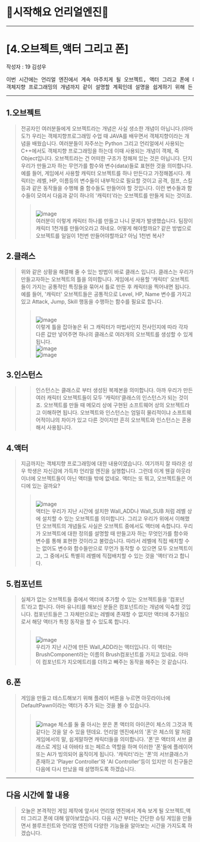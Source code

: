 # :raccoon:시작해요 언리얼엔진🌳


---

# [4.오브젝트,액터 그리고 폰]
작성자 : 19 김성우

<pre>
이번 시간에는 언리얼 엔진에서 계속 마주치게 될 오브젝트, 액터 그리고 폰에 대해 설명해보겠습니다.
객체지향 프로그래밍의 개념까지 같이 설명할 계획인데 설명을 쉽게하기 위해 든 예시에는 약간의 비약이 있을 수 있으니 작성자가 말하고자하는 의도만 파악해주시면 감사하겠습니다.
</pre>

---
  
## 1.오브젝트
> 전공자인 여러분들에게 오브젝트라는 개념은 사실 생소한 개념이 아닙니다.(아마도?) 우리는 객체지향프로그래밍 수업 때 JAVA를 배우면서 객체지향이라는 개념을 배웠습니다.
> 여러분들이 자주쓰는 Python 그리고 언리얼에서 사용되는 C++에서도 객체지향 프로그래밍을 하는데 이때 사용되는 개념이 객체, 즉 Object입니다.
> 오브젝트라는 건 어떠한 구조가 정해져 있는 것은 아닙니다. 단지 우리가 만들고자 하는 무언가를 함수와 변수(data)들로 표현한 것을 의미합니다.
> 예를 들어, 게임에서 사용할 캐릭터 오브젝트를 하나 만든다고 가정해봅시다. 캐릭터는 레벨, HP, 이름등의 변수들이 내부적으로 필요할 것이고
> 공격, 점프, 스킬 등과 같은 동작들을 수행해 줄 함수들도 만들어야 할 것입니다. 이런 변수들과 함수들이 모여서 다음과 같이 하나의 '캐릭터'라는 오브젝트를 만들게 되는 것이죠.
>> <br>![image](./Pic/p5.png)
><br>여러분이 이렇게 캐릭터 하나를 만들고 나니 문제가 발생했습니다. 팀장이 캐릭터 1천개를 만들어오라고 하네요. 어떻게 해야할까요? 같은 방법으로 오브젝트를 일일이 1천번 만들어야할까요? 아님 1천번 복사?

## 2.클래스
>위와 같은 상황을 해결해 줄 수 있는 방법이 바로 클래스 입니다. 클래스는 우리가 만들고자하는 오브젝트의 틀을 의미합니다.
> 게임에서 사용할 '캐릭터' 오브젝트들이 가지는 공통적인 특징들을 묶어서 틀로 만든 후 캐릭터을 찍어내면 됩니다.
> 예를 들어, '캐릭터' 오브젝트들은 공통적으로 Level, HP, Name 변수를 가지고 있고 Attack, Jump, Skill 행동을 수행하는 함수를 필요로 합니다.
>> <br>![image](./Pic/p2.png)
> <br> 이렇게 틀을 잡아놓은 뒤 그 캐릭터가 마법사인지 전사인지에 따라 각자 다른 값만 넣어주면 하나의 클래스로 여러개의 오브젝트를 생성할 수 있게됩니다.
>> <br>![image](./Pic/p3.png)
>> <br>![image](./Pic/p4.png)

## 3.인스턴스
>> 인스턴스는 클래스로 부터 생성된 복제본을 의미합니다. 아까 우리가 만든 여러 캐릭터 오브젝트들이 모두 '캐릭터'클래스의 인스턴스가 되는 것이죠.
>> 오브젝트를 만들 때 메모리 상에 구현된 소프트웨어 상의 오브젝트라고 이해하면 됩니다. 오브젝트와 인스턴스는 엄밀히 물리적이냐 소프트웨어적이냐의 차이가 있고 다른 것이지만 흔히 오브젝트와 인스턴스는 혼용해서 사용됩니다. 

## 4.액터
>  지금까지는 객체지향 프로그래밍에 대한 내용이였습니다. 여기까지 잘 따라온 성우 학생은 자신감에 가득차 언리얼 엔진을 실행합니다. 그런데 이게 웬걸 아웃라이너에 오브젝트들이 아닌 액터들 밖에 없네요.
>  액터는 또 뭐고, 오브젝트들은 어디에 있는 걸까요?
> > <br>![image](./Pic/p5.png)
> <br> 액터는 우리가 지난 시간에 설치한 Wall_ADD나 Wall_SUB 처럼 레벨 상에 설치할 수 있는 오브젝트를 의미합니다. 그리고 우리가 위에서 이해했던 오브젝트의 개념들도 사실은 오브젝트 중에서도 액터에 속합니다.
> 우리가 오브젝트에 대한 정의를 설명할 때 만들고자 하는 무엇인가를 함수와 변수를 통해 표현한 것이라고 불렀습니다. 따라서 레벨에 직접 배치할 수는 없어도 변수와 함수들만으로 무언가 동작할 수 있으면 모두 오브젝트이고, 그 중에서도 특별히
> 레벨에 직접배치할 수 있는 것을 '액터'라고 합니다.

## 5.컴포넌트
> 실체가 없는 오브젝트들 중에서 액터에 추가할 수 있는 오브젝트들을 '컴포넌트'라고 합니다. 아마 유니티를 해보신 분들은 컴포넌트라는 개념에 익숙할 것입니다.
> 컴포넌트들은 그 자체만으로는 레벨에 존재할 수 없지만 액터에 추가됨으로서 해당 액터가 특정 동작을 할 수 있도록 합니다.
>> <br>![image](./Pic/p6.png)
> > <br>우리가 지난 시간에 만든 Wall_ADD라는 액터입니다. 이 액터는 BrushComponent라는 이름의 Brush컴포넌트를 가지고 있네요. 아마 이 컴포넌트가 지오메트리를 더하고 빼주는 동작을 해주는 것 같습니다.

## 6.폰
> 게임을 만들고 테스트해보기 위해 플레이 버튼을 누르면 아웃라이너에 DefaultPawn이라는 액터가 추가 되는 것을 볼 수 있습니다.
>> <br>![image](./Pic/p7.png)
> 체스를 둘 줄 아시는 분은 폰 액터의 아이콘이 체스의 그것과 똑같다는 것을 알 수 있을 텐데요. 언리얼 엔진에서의 '폰'은 체스의 말 처럼 게임에서의 말, 쉽게말하면 캐릭터들을 의미합니다.
> '폰'은 액터의 서브 클래스로 게임 내 아바타 또는 페르소 역할을 하며 이러한 '폰'들에 플레이어 또는 AI가 빙의되어 움직이게 됩니다.
> '캐릭터'라는 '폰'의 서브클래스가 존재하고 'Player Controller'와 'AI Controller'등이 있지만 이 친구들은 다음에 다시 만났을 때 설명하도록 하겠습니다.

---
## 다음 시간에 할 내용
> 오늘은 본격적인 게임 제작에 앞서서 언리얼 엔진에서 계속 보게 될 오브젝트,액터 그리고 폰에 대해 알아보았습니다.
> 다음 시간 부터는 간단한 슈팅 게임을 만들면서 블루프린트와 언리얼 엔진의 다양한 기능들을 알아보는 시간을 가지도록 하겠습니다.

